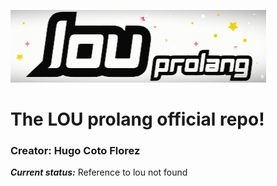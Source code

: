 ![alt text](https://github.com/hugocotoflorez/lou/blob/main/image.png?raw=true)

# The LOU prolang official repo!

### **Creator: Hugo Coto Florez**

***Current status:*** Reference to lou not found

